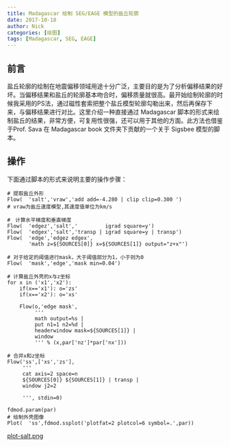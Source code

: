 ```yaml
---
title: Madagascar 绘制 SEG/EAGE 模型的盐丘轮廓
date: 2017-10-18
author: Nick
categories: [绘图]
tags: [Madagascar, SEG, EAGE]
---
```


## 前言
盐丘轮廓的绘制在地震偏移领域用途十分广泛，主要目的是为了分析偏移结果的好坏。当偏移结果和盐丘的轮廓基本吻合时，偏移质量就很高。最开始绘制轮廓的时候我采用的PS法，通过磁性套索把整个盐丘模型轮廓勾勒出来，然后再保存下来，与偏移结果进行对比。这里介绍一种直接通过 Madagascar 脚本的形式来绘制盐丘的结果，非常方便，可复用性很强，还可以用于其他的方面。此方法也借鉴于Prof. Sava 在 Madagascar book 文件夹下贡献的一个关于 Sigsbee 模型的脚本。
<!-- more -->
## 操作
下面通过脚本的形式来说明主要的操作步骤：
```
# 提取盐丘外形
Flow(  'salt','vraw','add add=-4.280 | clip clip=0.300 ')
# vraw为盐丘速度模型,其速度值单位为km/s

#　计算水平梯度和垂直梯度
Flow(  'edgez','salt','         igrad square=y')
Flow(  'edgex','salt','transp | igrad square=y | transp')
Flow(  'edge','edgez edgex',
       'math z=${SOURCES[0]} x=${SOURCES[1]} output="z+x"')

# 对于给定的阈值进行mask，大于阈值部分为1，小于则为0
Flow(  'mask','edge','mask min=0.04')

# 计算盐丘外壳的x与z坐标
for x in ('x1','x2'):
    if(x=='x1'): o='zs'
    if(x=='x2'): o='xs'

    Flow(o,'edge mask',
         '''
         math output=%s |
         put n1=1 n2=%d |
         headerwindow mask=${SOURCES[1]} |
         window
         ''' % (x,par['nz']*par['nx']))

# 合并x和z坐标
Flow('ss',['xs','zs'],
     '''
     cat axis=2 space=n
     ${SOURCES[0]} ${SOURCES[1]} | transp |
     window j2=2

     ''', stdin=0)

fdmod.param(par)
# 绘制外壳图像
Plot(  'ss',fdmod.ssplot('plotfat=2 plotcol=6 symbol=.',par))
```

[plot-salt.png](https://postimg.cc/62wdgLsT)



